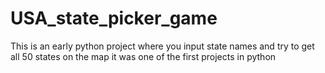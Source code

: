 # USA_state_picker_game
This is an early python project where you input state names and try to get all 50 states on the map it was one of the first projects in python

